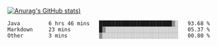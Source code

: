 [![Anurag's GitHub stats](https://github-readme-stats.vercel.app/api?username=Old-Camel&show_icons=true&theme=dark))](https://github.com/anuraghazra/github-readme-stats)
<!--START_SECTION:waka-->
```text
Java         6 hrs 46 mins   ███████████████████████▒░   93.68 % 
Markdown     23 mins         █▒░░░░░░░░░░░░░░░░░░░░░░░   05.37 % 
Other        3 mins          ▒░░░░░░░░░░░░░░░░░░░░░░░░   00.80 % 
```
<!--END_SECTION:waka-->

